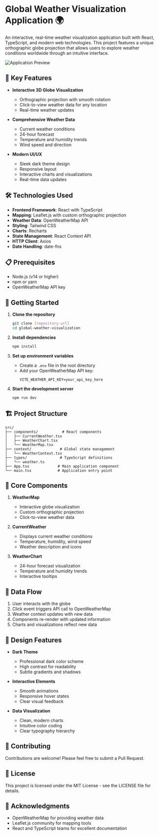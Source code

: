 # Global Weather Visualization Application 🌍

An interactive, real-time weather visualization application built with React, TypeScript, and modern web technologies. This project features a unique orthographic globe projection that allows users to explore weather conditions worldwide through an intuitive interface.

![Application Preview](https://images.unsplash.com/photo-1590552515252-3a5a1bce7bed?w=800&auto=format&fit=crop&q=80)

## 🌟 Key Features

- **Interactive 3D Globe Visualization**
  - Orthographic projection with smooth rotation
  - Click-to-view weather data for any location
  - Real-time weather updates

- **Comprehensive Weather Data**
  - Current weather conditions
  - 24-hour forecast
  - Temperature and humidity trends
  - Wind speed and direction

- **Modern UI/UX**
  - Sleek dark theme design
  - Responsive layout
  - Interactive charts and visualizations
  - Real-time data updates

## 🛠️ Technologies Used

- **Frontend Framework**: React with TypeScript
- **Mapping**: Leaflet.js with custom orthographic projection
- **Weather Data**: OpenWeatherMap API
- **Styling**: Tailwind CSS
- **Charts**: Recharts
- **State Management**: React Context API
- **HTTP Client**: Axios
- **Date Handling**: date-fns

## 📋 Prerequisites

- Node.js (v14 or higher)
- npm or yarn
- OpenWeatherMap API key

## 🚀 Getting Started

1. **Clone the repository**
   ```bash
   git clone [repository-url]
   cd global-weather-visualization
   ```

2. **Install dependencies**
   ```bash
   npm install
   ```

3. **Set up environment variables**
   - Create a `.env` file in the root directory
   - Add your OpenWeatherMap API key:
     ```
     VITE_WEATHER_API_KEY=your_api_key_here
     ```

4. **Start the development server**
   ```bash
   npm run dev
   ```

## 🏗️ Project Structure

```
src/
├── components/           # React components
│   ├── CurrentWeather.tsx
│   ├── WeatherChart.tsx
│   └── WeatherMap.tsx
├── context/             # Global state management
│   └── WeatherContext.tsx
├── types/               # TypeScript definitions
│   └── weather.ts
├── App.tsx             # Main application component
└── main.tsx            # Application entry point
```

## 🎯 Core Components

1. **WeatherMap**
   - Interactive globe visualization
   - Custom orthographic projection
   - Click-to-view weather data

2. **CurrentWeather**
   - Displays current weather conditions
   - Temperature, humidity, wind speed
   - Weather description and icons

3. **WeatherChart**
   - 24-hour forecast visualization
   - Temperature and humidity trends
   - Interactive tooltips

## 🔄 Data Flow

1. User interacts with the globe
2. Click event triggers API call to OpenWeatherMap
3. Weather context updates with new data
4. Components re-render with updated information
5. Charts and visualizations reflect new data

## 🎨 Design Features

- **Dark Theme**
  - Professional dark color scheme
  - High contrast for readability
  - Subtle gradients and shadows

- **Interactive Elements**
  - Smooth animations
  - Responsive hover states
  - Clear visual feedback

- **Data Visualization**
  - Clean, modern charts
  - Intuitive color coding
  - Clear typography hierarchy

## 🤝 Contributing

Contributions are welcome! Please feel free to submit a Pull Request.

## 📝 License

This project is licensed under the MIT License - see the LICENSE file for details.

## 🙏 Acknowledgments

- OpenWeatherMap for providing weather data
- Leaflet.js community for mapping tools
- React and TypeScript teams for excellent documentation

